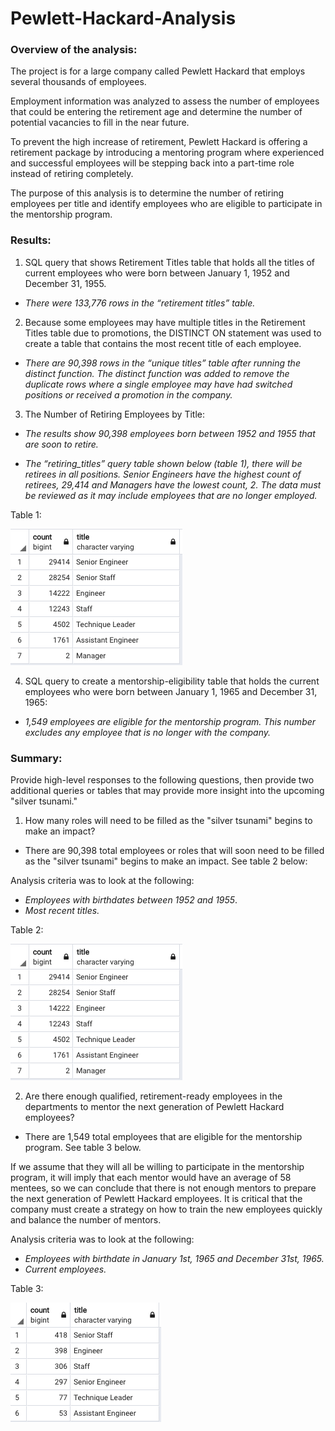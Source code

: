 # Pewlett-Hackard-Analysis

### Overview of the analysis: 

The project is for a large company called Pewlett Hackard that employs several thousands of employees.

Employment information was analyzed to assess the number of employees that could be entering the retirement age and determine the number of potential vacancies to fill in the near future. 

To prevent the high increase of retirement, Pewlett Hackard is offering a retirement package by introducing a mentoring program where experienced and successful employees will be stepping back into a part-time role instead of retiring completely. 

The purpose of this analysis is to determine the number of retiring employees per title and identify employees who are eligible to participate in the mentorship program.


### Results: 

1) SQL query that shows Retirement Titles table that holds all the titles of current employees who were born between January 1, 1952 and December 31, 1955. 

-	*There were 133,776 rows in the “retirement titles” table.*

2) Because some employees may have multiple titles in the Retirement Titles table due to promotions, the DISTINCT ON statement was used to create a table that contains the most recent title of each employee.

- *There are 90,398 rows in the “unique titles” table after running the distinct function. The distinct function was added to remove the duplicate rows where a single employee may have had switched positions or received a promotion in the company.*

3) The Number of Retiring Employees by Title:

- *The results show 90,398 employees born between 1952 and 1955 that are soon to retire.* 

- *The “retiring_titles” query table shown below (table 1), there will be retirees in all positions. Senior Engineers have the highest count of retirees, 29,414 and Managers have the lowest count, 2. The data must be reviewed as it may include employees that are no longer employed.*

Table 1:

![](./Pictures/Retiring.png)

4) SQL query to create a mentorship-eligibility table that holds the current employees who were born between January 1, 1965 and December 31, 1965:

-	*1,549 employees are eligible for the mentorship program. This number excludes any employee that is no longer with the company.*


### Summary: 

Provide high-level responses to the following questions, then provide two additional queries or tables that may provide more insight into the upcoming "silver tsunami."

1) How many roles will need to be filled as the "silver tsunami" begins to make an impact?

- There are 90,398 total employees or roles that will soon need to be filled as the "silver tsunami" begins to make an impact. See table 2 below:

Analysis criteria was to look at the following:

- *Employees with birthdates between 1952 and 1955*.
- *Most recent titles.*

Table 2:

![](./Pictures/Retiring.png)

2) Are there enough qualified, retirement-ready employees in the departments to mentor the next generation of Pewlett Hackard employees?

- There are 1,549 total employees that are eligible for the mentorship program. See table 3 below.

If we assume that they will all be willing to participate in the mentorship program, it will imply that each mentor would have an average of 58 mentees, so we can conclude that there is not enough mentors to prepare the next generation of Pewlett Hackard employees. It is critical that the company must create a strategy on how to train the new employees quickly and balance the number of mentors.

Analysis criteria was to look at the following:

- *Employees with birthdate in January 1st, 1965 and December 31st, 1965.*
- *Current employees.*

Table 3:

![](./Pictures/mentorship_program.png)
